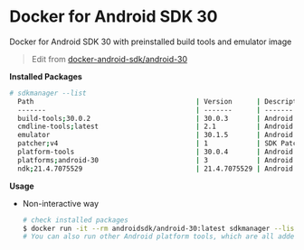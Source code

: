 # Docker for Android SDK 30

Docker for Android SDK 30 with preinstalled build tools and emulator image

> Edit from [docker-android-sdk/android-30](https://github.com/docker-android-sdk/android-30)

**Installed Packages**
```bash
# sdkmanager --list
  Path                                        | Version      | Description                                | Location
  -------                                     | -------      | -------                                    | -------
  build-tools;30.0.2                          | 30.0.3       | Android SDK Build-Tools 30.0.3             | build-tools/30.0.3/
  cmdline-tools;latest                        | 2.1          | Android SDK Command-line Tools (latest)    | cmdline-tools/latest/
  emulator                                    | 30.1.5       | Android Emulator                           | emulator/
  patcher;v4                                  | 1            | SDK Patch Applier v4                       | patcher/v4/
  platform-tools                              | 30.0.4       | Android SDK Platform-Tools                 | platform-tools/
  platforms;android-30                        | 3            | Android SDK Platform 30                    | platforms/android-30/
  ndk;21.4.7075529                            | 21.4.7075529 | Android NDK                                | ndk/21.4.7075529/
```

**Usage**

- Non-interactive way
  ```bash
  # check installed packages
  $ docker run -it --rm androidsdk/android-30:latest sdkmanager --list
  # You can also run other Android platform tools, which are all added to the PATH environment variable
  ```
